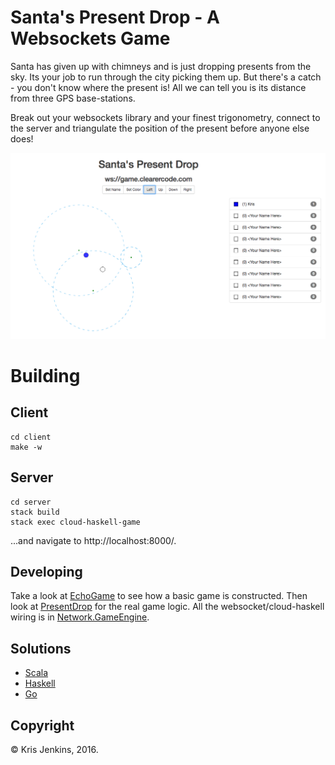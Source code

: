 # Santa's Present Drop - A Websockets Game

Santa has given up with chimneys and is just dropping presents from
the sky. Its your job to run through the city picking them up. But
there's a catch - you don't know where the present is! All we can tell
you is its distance from three GPS base-stations.

Break out your websockets library and your finest trigonometry,
connect to the server and triangulate the position of the present
before anyone else does!

![Game Screenshot](action-shot.png?raw=true "Screenshot")

# Building

## Client

```
cd client
make -w
```

## Server

```
cd server
stack build
stack exec cloud-haskell-game
```

...and navigate to http://localhost:8000/.


## Developing

Take a look at [EchoGame](server/src/EchoGame.hs) to see how a basic
game is constructed. Then look
at [PresentDrop](server/src/PresentDrop.hs) for the real game
logic. All the websocket/cloud-haskell wiring is
in [Network.GameEngine](server/src/Network/GameEngine.hs).

## Solutions

* [Scala](https://github.com/mnd999/xmas-hack)
* [Haskell](https://github.com/mattjbray/santas-present-drop/blob/master/app/Main.hs)
* [Go](https://github.com/simonswine/hack-night-xmas-2016)

## Copyright

© Kris Jenkins, 2016.
